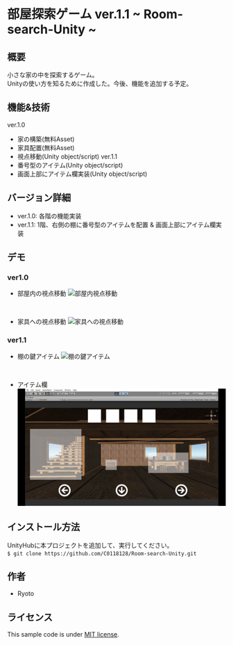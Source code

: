 # 部屋探索ゲーム ver.1.1 ~ Room-search-Unity ~

## 概要
小さな家の中を探索するゲーム。</br>
Unityの使い方を知るために作成した。今後、機能を追加する予定。

## 機能&技術
ver.1.0
* 家の構築(無料Asset)
* 家具配置(無料Asset)
* 視点移動(Unity object/script)
ver.1.1
* 番号型のアイテム(Unity object/script)
* 画面上部にアイテム欄実装(Unity object/script)

## バージョン詳細
* ver.1.0: 各階の機能実装
* ver.1.1: 1階、右側の棚に番号型のアイテムを配置 & 画面上部にアイテム欄実装

## デモ
### ver1.0
* 部屋内の視点移動
![部屋内視点移動](https://github.com/C0118128/Room-search-Unity/blob/doc/images/%E9%83%A8%E5%B1%8B%E5%86%85%E8%A6%96%E7%82%B9%E7%A7%BB%E5%8B%95.gif)
</br>

* 家具への視点移動
![家具への視点移動](https://github.com/C0118128/Room-search-Unity/blob/doc/images/%E5%AE%B6%E5%85%B7%E3%81%B8%E3%81%AE%E8%A6%96%E7%82%B9%E7%A7%BB%E5%8B%95.gif)

### ver1.1
* 棚の鍵アイテム
![棚の鍵アイテム](https://github.com/C0118128/Room-search-Unity/blob/doc/images/%E6%A3%9A%E3%81%AE%E9%8D%B5%E3%82%A2%E3%82%A4%E3%83%86%E3%83%A0.gif)
</br>

* アイテム欄
![アイテム欄](https://github.com/C0118128/Room-search-Unity/blob/doc/images/%E3%82%A2%E3%82%A4%E3%83%86%E3%83%A0%E6%AC%84.gif)

## インストール方法
UnityHubに本プロジェクトを追加して、実行してください。 </br>
`$ git clone https://github.com/C0118128/Room-search-Unity.git`

## 作者
* Ryoto

## ライセンス
This sample code is under [MIT license](https://en.wikipedia.org/wiki/MIT_License).
